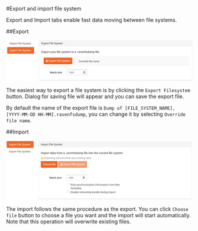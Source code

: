 ﻿#Export and import file system

Export and Import tabs enable fast data moving between file systems.

##Export

![Figure 1. Studio. Tasks. Export](images/export-1.png)  

The easiest way to export a file system is by clicking the `Export Filesystem` button. Dialog for saving file will appear and you can save the export file.

By default the name of the export file is `Dump of [FILE_SYSTEM_NAME], [YYYY-MM-DD HH-MM].ravenfsdump`, you can change it by selecting `Override file name`.

##Import

![Figure 1. Studio. Tasks. Export](images/import-1.png)  

The import follows the same procedure as the export. You can click `Choose file` button to choose a file you want and the import will start automatically. Note that this operation will overwrite existing files.
